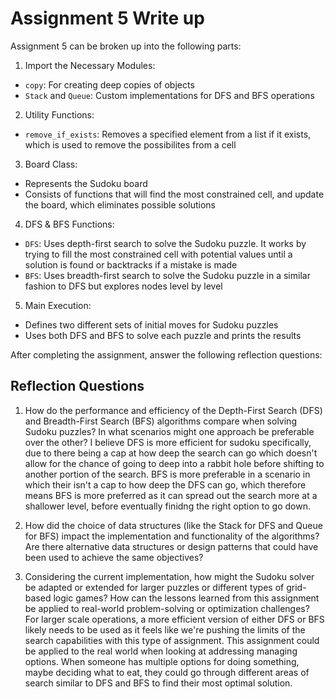 # Assignment 5 Write up

Assignment 5 can be broken up into the following parts:
1. Import the Necessary Modules:
- `copy`: For creating deep copies of objects
- `Stack` and `Queue`: Custom implementations for DFS and BFS operations
2. Utility Functions: 
- `remove_if_exists`: Removes a specified element from a list if it exists, which is used to remove the possibilites from a cell
3. Board Class:
- Represents the Sudoku board
- Consists of functions that will find the most constrained cell, and update the board, which eliminates possible solutions
4. DFS & BFS Functions:
- `DFS`: Uses depth-first search to solve the Sudoku puzzle. It works by trying to fill the most constrained cell with potential values until a solution is found or backtracks if a mistake is made
- `BFS`: Uses breadth-first search to solve the Sudoku puzzle in a similar fashion to DFS but explores nodes level by level
5. Main Execution:
- Defines two different sets of initial moves for Sudoku puzzles
- Uses both DFS and BFS to solve each puzzle and prints the results


After completing the assignment, answer the following reflection questions:

## Reflection Questions

1. How do the performance and efficiency of the Depth-First Search (DFS) and Breadth-First Search (BFS) algorithms compare when solving Sudoku puzzles? In what scenarios might one approach be preferable over the other?
I believe DFS is more efficient for sudoku specifically, due to there being a cap at how deep the search can go which doesn't allow for the chance of going to deep into a rabbit hole before shifting to another portion of the search. 
BFS is more preferable in a scenario in which their isn't a cap to how deep the DFS can go, which therefore means BFS is more preferred as it can spread out the search more at a shallower level, before eventually finidng the right option to go down.


2. How did the choice of data structures (like the Stack for DFS and Queue for BFS) impact the implementation and functionality of the algorithms? Are there alternative data structures or design patterns that could have been used to achieve the same objectives?



3. Considering the current implementation, how might the Sudoku solver be adapted or extended for larger puzzles or different types of grid-based logic games? How can the lessons learned from this assignment be applied to real-world problem-solving or optimization challenges?
For larger scale operations, a more efficient version of either DFS or BFS likely needs to be used as it feels like we're pushing the limits of the search capabilities with this type of assignment. This assignment could be applied to the real world when looking at addressing managing options. When someone has multiple options for doing something, maybe deciding what to eat, they could go through different areas of search similar to DFS and BFS to find their most optimal solution.
